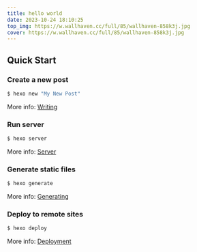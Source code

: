 ```yaml
---
title: hello world
date: 2023-10-24 18:10:25
top_img: https://w.wallhaven.cc/full/85/wallhaven-858k3j.jpg
cover: https://w.wallhaven.cc/full/85/wallhaven-858k3j.jpg
---
```


## Quick Start

### Create a new post

``` bash
$ hexo new "My New Post"
```

More info: [Writing](https://hexo.io/docs/writing.html)

### Run server

``` bash
$ hexo server
```

More info: [Server](https://hexo.io/docs/server.html)

### Generate static files

``` bash
$ hexo generate
```

More info: [Generating](https://hexo.io/docs/generating.html)

### Deploy to remote sites

``` bash
$ hexo deploy
```

More info: [Deployment](https://hexo.io/docs/one-command-deployment.html)
